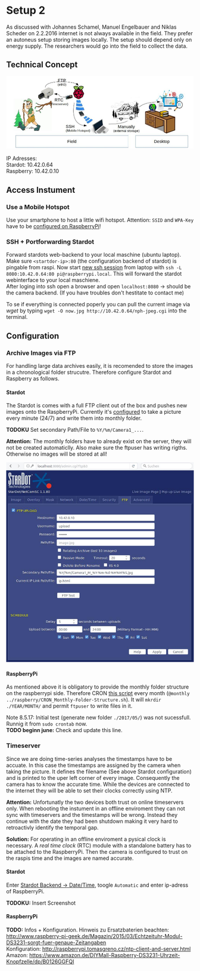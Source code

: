 # Setup 2
As discussed with Johannes Schamel, Manuel Engelbauer and Niklas Scheder on 2.2.2016 internet is not always available in the field. They prefer an autoneus setup storing images locally. The setup should depend only on energy supply. The researchers would go into the field to collect the data.  



## Technical Concept
![](./setup2_concept.jpg)

IP Adresses:  
Stardot: 10.42.0.64  
Raspberry: 10.42.0.10  



## Access Instument
### Use a Mobile Hotspot
Use your smartphone to host a little wifi hotspot. Attention: `SSID` and `WPA-Key` have to be [configured on RaspberryPi](../raspberry/getting_started_ssh_only.md#add-to-wifi)!

### SSH + Portforwarding Stardot
Forward stardots web-backend to your local maschine (ubuntu laptop).  
Make sure `<startdor-ip>:80` (the configuration backend of stardot) is pingable from raspi. Now start [new ssh session](https://help.ubuntu.com/community/SSH/OpenSSH/PortForwarding#Local_Port_Forwarding) from laptop with `ssh -L 8080:10.42.0.64:80 pi@raspberrypi.local`. This will forward the stardot webinterface to your local maschiene.  
After loging into ssh open a browser and open `localhost:8080` -> should be the camera backend. (If you have troubles don't hestitate to contact me)  

To se if everything is connected poperly you can pull the current image via *wget* by typing `wget -O now.jpg http://10.42.0.64/nph-jpeg.cgi` into the terminal.



## Configuration
### Archive Images via FTP
For handling large data archives easily, it is recomended to store the images in a chronological folder strucutre. Therefore configure Stardot and Raspberry as follows.

#### Stardot
The Stardot is comes with a full FTP client out of the box and pushes new images onto the RaspberryPi. Currently it's [configured](localhost:8080/admin.cgi?ftp&0) to take a picture every minute (24/7) and write them into monthly folder.  

**TODOKU** Set secondary Path/File to `%Y/%m/Camera1_...`.  

**Attention:** The monthly folders have to already exist on the server, they will not be created automaticlly. Also make sure the ftpuser has writing rigths. Otherwise no images will be stored at all!  

![Screenshot](stardot_ftp.jpg)  


#### RaspberryPi
As mentioned above it is obligatory to provide the monthly folder structure on the raspberrypi side. Therefore CRON [this script](../raspberry/CRON_Monthly-Folder-Structure.sh) every month (`@monthly ../raspberry/CRON_Monthly-Folder-Structure.sh`). It will `mkrdir ./YEAR/MONTH/` and permit `ftpuser` to write files in it.  

Note 8.5.17: Initial test (generate new folder `./2017/05/`) was not sucessfull. Runnig it from `sudo crontab` now.  
**TODO beginn june:** Check and update this line.


### Timeserver
Since we are doing time-series analyses the timestamps have to be accuate. In this case the timestamps are assigned by the camera when taking the picture. It defines the filename (See above Stardot configuration) and is printed to the uper left corner of every image.  Consequently the camera has to know the accurate time. While the devices are connected to the internet they will be able to set their clocks correctly using NTP.

**Attention:**  Unfortunatly the two devices both trust on online timeservers only. When rebooting the instument in an offline enviroment they can not sync with timeservers and the timestamps will be wrong. Instead they continue with the date they had been shutdown making it very hard to retroactivly identify the temporal gap.

**Solution:** For operating in an offline enviroment a pysical clock is necessary. A *real time clock* (RTC) module with a standalone battery has to be attached to the RaspberryPi. Then the camera is configured to trust on the raspis time and the images are named accurate.

#### Stardot
Enter [Stardot Backend -> Date/Time](http://localhost:8080/admin.cgi?datetime), toogle `Automatic` and enter ip-adress of RaspberryPi.  

**TODOKU:** Insert Screenshot

#### RaspberryPi
**TODO:**
Infos + Konfiguration. Hinweis zu Ersatzbaterien beachten: http://www.raspberry-pi-geek.de/Magazin/2015/03/Echtzeituhr-Modul-DS3231-sorgt-fuer-genaue-Zeitangaben  
Konfiguration: http://raspberrypi.tomasgreno.cz/ntp-client-and-server.html  
Amazon:  https://www.amazon.de/DIYMall-Raspberry-DS3231-Uhrzeit-Knopfzelle/dp/B0126GGFQI
